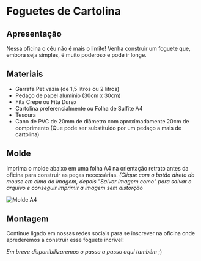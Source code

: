 # Foguetes de Cartolina

## Apresentação
Nessa oficina o céu não é mais o limite! Venha construir um foguete que, embora seja simples, é muito poderoso e pode ir longe.

## Materiais
* Garrafa Pet vazia (de 1,5 litros ou 2 litros)
* Pedaço de papel alumínio (30cm x 30cm)
* Fita Crepe ou Fita Durex
* Cartolina preferencialmente ou Folha de Sulfite A4
* Tesoura
* Cano de PVC de 20mm de diâmetro com aproximadamente 20cm de comprimento (Que pode ser substituido por um pedaço a mais de cartolina)

## Molde
Imprima o molde abaixo em uma folha A4 na orientação retrato antes da oficina para construir as peças necessárias.
_(Clique com o botão direto do mouse em cima da imagem, depois "Salvar imagem como" para salvar o arquivo e conseguir imprimir a imagem sem distorção_

![Molde A4](https://github.com/mc-unicamp/oficinas/blob/master/foguetes/Molde_Foguete_Cartolina_Logo.png)

## Montagem
Continue ligado em nossas redes sociais para se inscrever na oficina onde aprederemos a construir esse foguete incrível! 

_Em breve disponibilizaremos o passo a passo aqui também_ ;)
